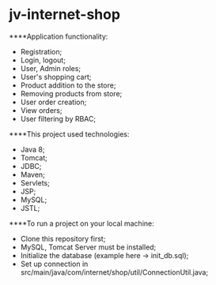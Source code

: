 # jv-internet-shop

****Application functionality:

* Registration;
* Login, logout;
* User, Admin roles;
* User's shopping cart;
* Product addition to the store;
* Removing products from store;
* User order  creation;
* View orders;
* User filtering by RBAC;

****This project used technologies:

* Java 8;
* Tomcat;
* JDBC;
* Maven;
* Servlets;
* JSP;
* MySQL;
* JSTL;


****To run a project on your local machine:
* Clone this repository first;
* MySQL, Tomcat Server must be installed;
* Initialize the database (example here -> init_db.sql);
* Set up connection in src/main/java/com/internet/shop/util/ConnectionUtil.java;